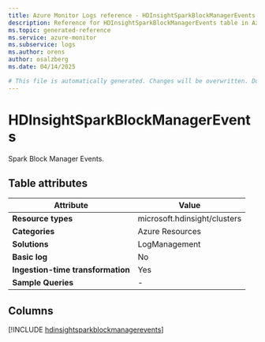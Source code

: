 ```yaml
---
title: Azure Monitor Logs reference - HDInsightSparkBlockManagerEvents
description: Reference for HDInsightSparkBlockManagerEvents table in Azure Monitor Logs.
ms.topic: generated-reference
ms.service: azure-monitor
ms.subservice: logs
ms.author: orens
author: osalzberg
ms.date: 04/14/2025

# This file is automatically generated. Changes will be overwritten. Do not change this file directly.
---
```


# HDInsightSparkBlockManagerEvents

Spark Block Manager Events.


## Table attributes

|Attribute|Value|
|---|---|
|**Resource types**|microsoft.hdinsight/clusters|
|**Categories**|Azure Resources|
|**Solutions**| LogManagement|
|**Basic log**|No|
|**Ingestion-time transformation**|Yes|
|**Sample Queries**|-|



## Columns
  
[!INCLUDE [hdinsightsparkblockmanagerevents](~/reusable-content/ce-skilling/azure/includes/azure-monitor/reference/tables/hdinsightsparkblockmanagerevents-include.md)]
